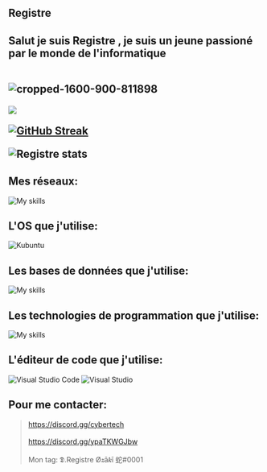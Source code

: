 ## Registre
<h2> Salut je suis Registre , je suis un jeune passioné par le monde de l'informatique<br></br>

  
![cropped-1600-900-811898](https://cdn.discordapp.com/attachments/974016474421276732/1046895972216754236/unknown.png)



<a href="https://discord.gg/springfr">
<img src="https://lanyard.cnrad.dev/api/903298304220229653?hideTimestamp=false&hideBadges=false&idleMessage=Work%20on%20Discord%20SpringTeam"
</a>


[![GitHub Streak](https://streak-stats.demolab.com?user=registredsc&theme=material-palenight&locale=fr&ring=8C0FA9)](https://git.io/streak-stats)


![Registre stats](https://github-readme-stats.vercel.app/api?username=registredsc&theme=material-palenight&show_icons=true)


## **Mes réseaux:**


![My skills](https://skillicons.dev/icons?i=instagram,discord,twitter,github)


## **L'OS que j'utilise:**

![Kubuntu](https://img.shields.io/badge/-KUbuntu-%230079C1?style=for-the-badge&logo=kubuntu&logoColor=white)

## **Les bases de données que j'utilise:**

![My skills](https://skillicons.dev/icons?i=mongodb,mysql)



## **Les technologies de programmation que j'utilise:**
![My skills](https://skillicons.dev/icons?i=html,css,js,php,py,nodejs,cs,cpp)


## **L'éditeur de code que j'utilise:**
![Visual Studio Code](https://img.shields.io/badge/Visual%20Studio%20Code-0078d7.svg?style=for-the-badge&logo=visual-studio-code&logoColor=white)
![Visual Studio](https://img.shields.io/badge/Visual%20Studio-5C2D91.svg?style=for-the-badge&logo=visual-studio&logoColor=white)

## **Pour me contacter:**

> https://discord.gg/cybertech <br></br>
> https://discord.gg/ypaTKWGJbw <br></br>
> Mon tag: 𝕯.Registre Ø𝒛ā𝒌ī 蛇#0001

